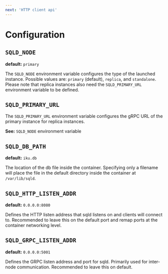 ```yaml
---
next: 'HTTP client api'
---
```


# Configuration

## `SQLD_NODE`

**default:** `primary`

The `SQLD_NODE` environment variable configures the type of the launched
instance. Possible values are: `primary` (default), `replica`, and `standalone`.
Please note that replica instances also need the `SQLD_PRIMARY_URL` environment
variable to be defined.

## `SQLD_PRIMARY_URL`

The `SQLD_PRIMARY_URL` environment variable configures the gRPC URL of the primary instance for replica instances.

**See:** `SQLD_NODE` environment variable

## `SQLD_DB_PATH`

**default:** `iku.db`

The location of the db file inside the container. Specifying only a filename
will place the file in the default directory inside the container at
`/var/lib/sqld`.

## `SQLD_HTTP_LISTEN_ADDR`

**default:** `0.0.0.0:8080`

Defines the HTTP listen address that sqld listens on and clients will connect
to. Recommended to leave this on the default port and remap ports at the
container networking level.

## `SQLD_GRPC_LISTEN_ADDR`

**default:** `0.0.0.0:5001`

Defines the GRPC listen address and port for sqld. Primarily used for
inter-node communication. Recommended to leave this on default.

